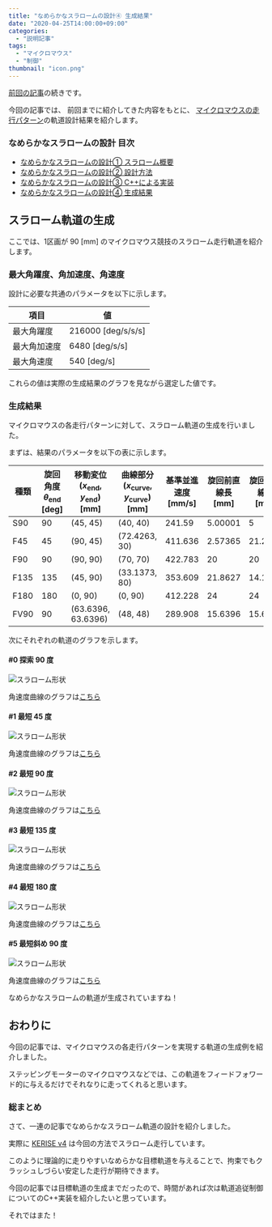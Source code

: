 ```yaml
---
title: "なめらかなスラロームの設計④ 生成結果"
date: "2020-04-25T14:00:00+09:00"
categories:
  - "説明記事"
tags:
  - "マイクロマウス"
  - "制御"
thumbnail: "icon.png"
---
```


[前回の記事](/posts/2020-04-25-slalom-trajectory-3/)の続きです。

今回の記事では、
前回までに紹介してきた内容をもとに、
[マイクロマウスの走行パターン](/posts/2017-09-03-pattern-of-turn/)の軌道設計結果を紹介します。

<!--more-->

### なめらかなスラロームの設計 目次

- [なめらかなスラロームの設計① スラローム概要](/posts/2020-04-25-slalom-trajectory-1/)
- [なめらかなスラロームの設計② 設計方法](/posts/2020-04-25-slalom-trajectory-2/)
- [なめらかなスラロームの設計③ C++による実装](/posts/2020-04-25-slalom-trajectory-3/)
- [なめらかなスラロームの設計④ 生成結果](/posts/2020-04-25-slalom-trajectory-4/)

## スラローム軌道の生成

ここでは、1区画が 90 [mm] のマイクロマウス競技のスラローム走行軌道を紹介します。

### 最大角躍度、角加速度、角速度

設計に必要な共通のパラメータを以下に示します。

| 項目         | 値                 |
| ------------ | ------------------ |
| 最大角躍度   | 216000 [deg/s/s/s] |
| 最大角加速度 | 6480 [deg/s/s]     |
| 最大角速度   | 540 [deg/s]        |

これらの値は実際の生成結果のグラフを見ながら選定した値です。

### 生成結果

マイクロマウスの各走行パターンに対して、スラローム軌道の生成を行いました。

まずは、結果のパラメータを以下の表に示します。

| 種類 | 旋回角度 $\theta_\mathrm{end}$ [deg] | 移動変位 $(x_\mathrm{end}$, $y_\mathrm{end})$ [mm] | 曲線部分 $(x_\mathrm{curve}$, $y_\mathrm{curve})$ [mm] | 基準並進速度 [mm/s] | 旋回前直線長 [mm] | 旋回後直線長 [mm] |
| ---- | ------------------------------------ | -------------------------------------------------- | ------------------------------------------------------ | ------------------- | ----------------- | ----------------- |
| S90  | 90                                   | (45, 45)                                           | (40, 40)                                               | 241.59              | 5.00001           | 5                 |
| F45  | 45                                   | (90, 45)                                           | (72.4263, 30)                                          | 411.636             | 2.57365           | 21.2132           |
| F90  | 90                                   | (90, 90)                                           | (70, 70)                                               | 422.783             | 20                | 20                |
| F135 | 135                                  | (45, 90)                                           | (33.1373, 80)                                          | 353.609             | 21.8627           | 14.1421           |
| F180 | 180                                  | (0, 90)                                            | (0, 90)                                                | 412.228             | 24                | 24                |
| FV90 | 90                                   | (63.6396, 63.6396)                                 | (48, 48)                                               | 289.908             | 15.6396           | 15.6396           |

次にそれぞれの軌道のグラフを示します。

#### #0 探索 90 度

![スラローム形状](shape/shape_0_xy.svg)

角速度曲線のグラフは[こちら](shape/shape_0_t.svg)

#### #1 最短 45 度

![スラローム形状](shape/shape_1_xy.svg)

角速度曲線のグラフは[こちら](shape/shape_1_t.svg)

#### #2 最短 90 度

![スラローム形状](shape/shape_2_xy.svg)

角速度曲線のグラフは[こちら](shape/shape_2_t.svg)

#### #3 最短 135 度

![スラローム形状](shape/shape_3_xy.svg)

角速度曲線のグラフは[こちら](shape/shape_3_t.svg)

#### #4 最短 180 度

![スラローム形状](shape/shape_4_xy.svg)

角速度曲線のグラフは[こちら](shape/shape_4_t.svg)

#### #5 最短斜め 90 度

![スラローム形状](shape/shape_5_xy.svg)

角速度曲線のグラフは[こちら](shape/shape_5_t.svg)

なめらかなスラロームの軌道が生成されていますね！

## おわりに

今回の記事では、マイクロマウスの各走行パターンを実現する軌道の生成例を紹介しました。

ステッピングモーターのマイクロマウスなどでは、この軌道をフィードフォワード的に与えるだけでそれなりに走ってくれると思います。

### 総まとめ

さて、一連の記事でなめらかなスラローム軌道の設計を紹介しました。

実際に [KERISE v4](/posts/2018-05-03-kerise-v4-coming/) は今回の方法でスラローム走行しています。

このように理論的に走りやすいなめらかな目標軌道を与えることで、拘束でもクラッシュしづらい安定した走行が期待できます。

今回の記事では目標軌道の生成までだったので、時間があれば次は軌道追従制御についてのC++実装を紹介したいと思っています。

それではまた！

<script type="text/x-mathjax-config">
    MathJax.Hub.Config({tex2jax: {inlineMath: [['$','$'], ['\\(','\\)']]}});
</script>
